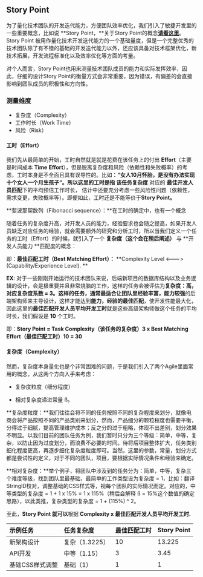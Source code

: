 ## Story Point

为了量化技术团队的开发迭代能力，方便团队效率优化，我们引入了敏捷开发里的一些重要概念，比如说 **Story Point，**关于Story Point的概念[**请看这里**](https://agilefaq.wordpress.com/2007/11/13/what-is-a-story-point/)。Story Point 被用作量化技术开发迭代能力的一个基础量度，但是一个完整优秀的技术团队除了有不错的基础的开发迭代能力以外，还应该具备对技术框架优化，新技术拓展，开发流程标准化以及效率优化等方面的考量。

对个人而言，Story Point也用来测量技术团队成员的能力和实际发挥效率，因此，仔细的设计Story Point的衡量方式会非常重要，因为错误，有偏差的会直接影响到团队成员的积极性和方向性。



### 测量维度

* 复杂度（Complexity）
* 工作时长（Work Time）
* 风险（Risk）



#### 工时（Effort）



我们先从最简单的开始，工时自然就是就是花费在该任务上的付出 **Effort**（主要是时间成本 **Time** **Effort**），但是脱离复杂度和风险（依赖性和失败概率）的考虑，工时本身是不全面且具有误导性的。比如：**“女人10月怀胎，是没有办法实现十个女人一个月生孩子“。**所以这里的工时是指 该任务**复杂度** 对应的 **最佳开发人员匹配**下的平均预估工作时长， 估计中还要充分考虑一些风险性问题（依赖性，需求变更，失败概率等）。即便如此，工时还是不能等价于**Story Point。**



**斐波那契数列（Fibonacci sequence）：**在工时的确定中，也有一个概念



随着任务的复杂度升高，对开发人员的能力，经验要求也会随之提高，如果开发人员缺乏对应任务的经验，就会需要额外的研究和分析工时，所以当我们定义一个任务的工时（Effort）的时候，就引入了一个 **复杂度（这个会在稍后阐述）** 与 **开发人员能力 **匹配度的概念：  


即：**最佳匹配工时（Best Matching Effort）：** **Complexity Level &lt;---&gt; \(Capability/Experience Level\). **



**EX**: 对于一些刚刚开始运行的技术团队来说，后端新项目的数据库结构以及业务逻辑的设计，会是极重要并且非常烧脑的工作，这样的任务会被评估为**复杂度：高，对应复杂度系数 = 3。**这样的任务，通常最适合让团队里**经验丰富，能力较强**的后端架构师来主导设计，这样才能达到**能力，经验的最佳匹配**，使开发性能最大化，因此这里的**最佳匹配开发人员平均开发工时**就是这些高级架构师做这个任务的平均时长，我们假设是 **10** 个工时。



即：**Story Point = Task Complexity（该任务的复杂度）3 x Best Matching Effort（最佳匹配工时）10 = 30**

#### 

#### 复杂度（Complexity）



然而，复杂度本身量化也是个非常困难的问题，于是我们引入了两个Agile里面常用的概念，从这两个方向入手来考虑：

* 复杂度粒度（细分程度）

* 相对复杂度递进常量 ß。



**复杂度粒度：**我们往往会将不同的任务按照不同的复杂程度来划分，就像电商会将产品按照不同的产品类别来划分，然而，产品细分的颗粒程度也需要平衡，分得过于细腻，提高管理维护成本；反之分的过于粗略，体现不出差别，划分效果不明显。以我们目前的团队任务为例，我们暂时只分为三个等级：简单，中等，复杂，以防止因为过度划分，而浪费不必要的时间。待将后项目整体扩大，任务类别细化程度更高，再逐步细化复杂度粒度即可。当然，这里的参数，常量，划分方式都是尝试性的定义，对于不同的团队，项目，要根据实际情况条件和经验来确定。



**相对复杂度：**举个例子，将团队中涉及到的任务分为：简单，中等，复杂三个难度等级，找到团队里最基础，最简单的工作类型设为复杂度 = 1，比如：翻译StringID校对，调整基础的CSS样式等，视每个团队的实际情况而定。对应的，中等类型的复杂度 = 1 + 1 x 15% = 1 x 115%（稍后会解释 ß = 15%这个数值的确定思路），以此类推，复杂类型的复杂度 = 1 + \(115%\) ^ 2。

至此，**Story Point 就可以**根据 **Complexity x 最佳匹配开发人员平均开发工时.**

| 示例任务 | 任务复杂度 | 最佳匹配工时 | Story Point |
| :--- | :--- | :--- | :--- |
| 新架构设计 | 复杂（1.3225） | 10 | 13.225 |
| API开发 | 中等（1.15） | 3 | 3.45 |
| 基础CSS样式调整 | 基础（1） | 1 | 1 |











